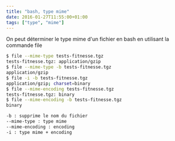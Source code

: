 ```yaml
---
title: "bash, type mime"
date: 2016-01-27T11:55:00+01:00
tags: ["type", "mime"]
---
```

On peut déterminer le type mime d'un fichier en bash en utilisant la commande file


```bash
$ file --mime-type tests-fitnesse.tgz
tests-fitnesse.tgz: application/gzip
$ file --mime-type -b tests-fitnesse.tgz
application/gzip
$ file -i -b tests-fitnesse.tgz
application/gzip; charset=binary
$ file --mime-encoding tests-fitnesse.tgz
tests-fitnesse.tgz: binary
$ file --mime-encoding -b tests-fitnesse.tgz
binary

-b : supprime le nom du fichier
--mime-type : type mime
--mime-encoding : encoding
-i : type mime + encoding
```
